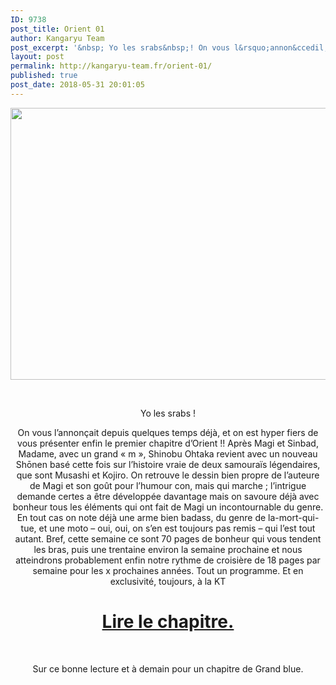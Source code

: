 ```yaml
---
ID: 9738
post_title: Orient 01
author: Kangaryu Team
post_excerpt: '&nbsp; Yo les srabs&nbsp;! On vous l&rsquo;annon&ccedil;ait depuis quelques temps d&eacute;j&agrave;, et on est hyper fiers de vous pr&eacute;senter enfin le premier chapitre d&rsquo;Orient&nbsp;!! Apr&egrave;s Magi et Sinbad, Madame, avec un grand &laquo;&nbsp;m&nbsp;&raquo;, Shinobu Ohtaka revient avec un nouveau Sh&#333;nen...'
layout: post
permalink: http://kangaryu-team.fr/orient-01/
published: true
post_date: 2018-05-31 20:01:05
---
```

<p><a href="http://kangaryu-team.fr/wp-content/uploads/2018/05/02-03.jpg"><img class="wp-image-5417 aligncenter" src="http://kangaryu-team.fr/wp-content/uploads/2018/05/02-03-300x215.jpg" alt="" width="607" height="435" srcset="https://united-subs.dearclouds.com/wp-content/uploads/2018/05/5b4613e2a2a25f333aa50a69517f28da.jpg 300w, http://kangaryu-team.fr/wp-content/uploads/2018/05/02-03.jpg 500w" sizes="(max-width: 607px) 100vw, 607px" /></a></p>
<p>&nbsp;</p>
<p style="text-align: center;">
<p style="text-align: center;">Yo les srabs !</p>
<p style="text-align: center;">On vous l&rsquo;annonçait depuis quelques temps déjà, et on est hyper fiers de vous présenter enfin le premier chapitre d&rsquo;Orient !! Après Magi et Sinbad, Madame, avec un grand « m », Shinobu Ohtaka revient avec un nouveau Shōnen basé cette fois sur l&rsquo;histoire vraie de deux samouraïs légendaires, que sont Musashi et Kojiro. On retrouve le dessin bien propre de l&rsquo;auteure de Magi et son goût pour l&rsquo;humour con, mais qui marche ; l&rsquo;intrigue demande certes a être développée davantage mais on savoure déjà avec bonheur tous les éléments qui ont fait de Magi un incontournable du genre. En tout cas on note déjà une arme bien badass, du genre de la-mort-qui-tue, et une moto – oui, oui, on s&rsquo;en est toujours pas remis – qui l&rsquo;est tout autant. Bref, cette semaine ce sont 70 pages de bonheur qui vous tendent les bras, puis une trentaine environ la semaine prochaine et nous atteindrons probablement enfin notre rythme de croisière de 18 pages par semaine pour les x prochaines années. Tout un programme. Et en exclusivité, toujours, à la KT</p>
<p style="text-align: center;">
<h1 style="text-align: center;">
<a href="http://kangaryu-team.fr/reader/read/orient/fr/1/1/"  rel="noopener">Lire le chapitre.</a></h1>
<p>&nbsp;</p>
<p style="text-align: center;">Sur ce bonne lecture et à demain pour un chapitre de Grand blue.</p>